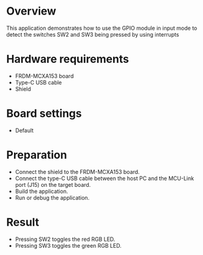 Overview
========
This application demonstrates how to use the GPIO module in input mode to detect the switches SW2 and SW3 being pressed by using interrupts

Hardware requirements
=====================
- FRDM-MCXA153 board
- Type-C USB cable
- Shield

Board settings
==============
- Default

Preparation
===========
- Connect the shield to the FRDM-MCXA153 board.
- Connect the type-C USB cable between the host PC and the MCU-Link port (J15) on the target board.
- Build the application.
- Run or debug the application.

Result
======
- Pressing SW2 toggles the red RGB LED.
- Pressing SW3 toggles the green RGB LED.

